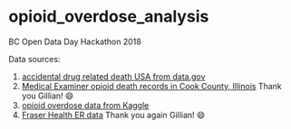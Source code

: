 # opioid_overdose_analysis
BC Open Data Day Hackathon 2018


Data sources:
1. [accidental drug related death USA from data.gov](https://catalog.data.gov/dataset/accidental-drug-related-deaths-january-2012-sept-2015/resource/44580a89-a260-4844-8ead-35736f395389)
2. [Medical Examiner opioid death records in Cook County, Illinois](http://opioidmappinginitiative-opioidepidemic.opendata.arcgis.com/datasets/6c7ae2a98a8e4aedaf427e03999c89ed_1) Thank you Gillian! :smile:
3. [opioid overdose data from Kaggle](https://www.kaggle.com/apryor6/us-opiate-prescriptions/data)
4. [Fraser Health ER data](https://github.com/healthhackathon) Thank you again Gillian! :smile:
